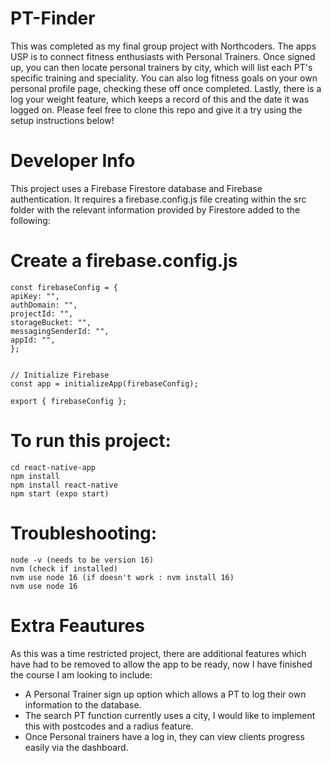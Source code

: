 # PT-Finder

This was completed as my final group project with Northcoders. 
The apps USP is to connect fitness enthusiasts with Personal Trainers. 
Once signed up, you can then locate personal trainers by city, which will list each PT's specific training and speciality. 
You can also log fitness goals on your own personal profile page, checking these off once completed. Lastly, there is a log your weight feature, which keeps a record of this and the date it was logged on. Please feel free to clone this repo and give it a try using the setup instructions below!

# Developer Info

This project uses a Firebase Firestore database and Firebase authentication. It requires a firebase.config.js file creating within the src folder with the relevant information provided by Firestore added to the following:

# Create a firebase.config.js

```
const firebaseConfig = {
apiKey: "",
authDomain: "",
projectId: "",
storageBucket: "",
messagingSenderId: "",
appId: "",
};


// Initialize Firebase
const app = initializeApp(firebaseConfig);

export { firebaseConfig };
```

# To run this project:

```
cd react-native-app
npm install
npm install react-native
npm start (expo start)
```

# Troubleshooting:

```
node -v (needs to be version 16)
nvm (check if installed)
nvm use node 16 (if doesn't work : nvm install 16)
nvm use node 16
```

# Extra Feautures

As this was a time restricted project, there are additional features which have had to be removed to allow the app to be ready, now I have finished the course I am looking to include:

- A Personal Trainer sign up option which allows a PT to log their own information to the database.
- The search PT function currently uses a city, I would like to implement this with postcodes and a radius feature.
- Once Personal trainers have a log in, they can view clients progress easily via the dashboard.

